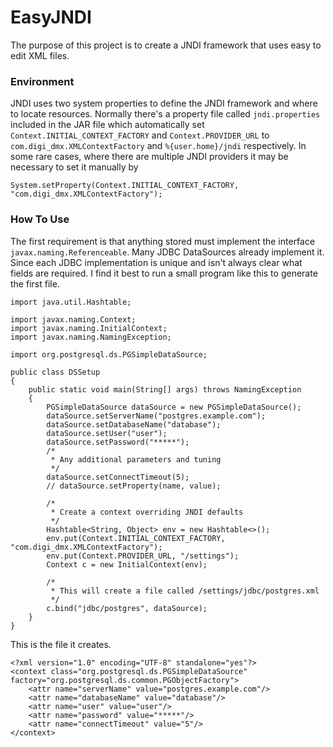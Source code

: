 EasyJNDI
==========

The purpose of this project is to create a JNDI framework that uses easy to edit XML files.


### Environment ###

JNDI uses two system properties to define the JNDI framework and where to locate resources.
Normally there's a property file called `jndi.properties` included in the JAR file which automatically set
`Context.INITIAL_CONTEXT_FACTORY` and `Context.PROVIDER_URL` to `com.digi_dmx.XMLContextFactory` and `%{user.home}/jndi` respectively.
In some rare cases, where there are multiple JNDI providers it may be necessary to set it manually by

```
System.setProperty(Context.INITIAL_CONTEXT_FACTORY, "com.digi_dmx.XMLContextFactory");
``` 

### How To Use ###

The first requirement is that anything stored must implement the interface `javax.naming.Referenceable`.
Many JDBC DataSources already implement it. Since each JDBC implementation is unique and isn't always clear
what fields are required. I find it best to run a small program like this to generate the first file.  
```
import java.util.Hashtable;

import javax.naming.Context;
import javax.naming.InitialContext;
import javax.naming.NamingException;

import org.postgresql.ds.PGSimpleDataSource;

public class DSSetup
{
	public static void main(String[] args) throws NamingException
	{
		PGSimpleDataSource dataSource = new PGSimpleDataSource();
		dataSource.setServerName("postgres.example.com");
		dataSource.setDatabaseName("database");
		dataSource.setUser("user");
		dataSource.setPassword("*****");
		/*
		 * Any additional parameters and tuning
		 */
		dataSource.setConnectTimeout(5);
		// dataSource.setProperty(name, value);
		
		/*
		 * Create a context overriding JNDI defaults
		 */
		Hashtable<String, Object> env = new Hashtable<>();
		env.put(Context.INITIAL_CONTEXT_FACTORY, "com.digi_dmx.XMLContextFactory");
		env.put(Context.PROVIDER_URL, "/settings");
		Context c = new InitialContext(env);
		
		/*
		 * This will create a file called /settings/jdbc/postgres.xml 
		 */
		c.bind("jdbc/postgres", dataSource);
	}
}

```

This is the file it creates.

```
<?xml version="1.0" encoding="UTF-8" standalone="yes"?>
<context class="org.postgresql.ds.PGSimpleDataSource" factory="org.postgresql.ds.common.PGObjectFactory">
    <attr name="serverName" value="postgres.example.com"/>
    <attr name="databaseName" value="database"/>
    <attr name="user" value="user"/>
    <attr name="password" value="*****"/>
    <attr name="connectTimeout" value="5"/>
</context>
```